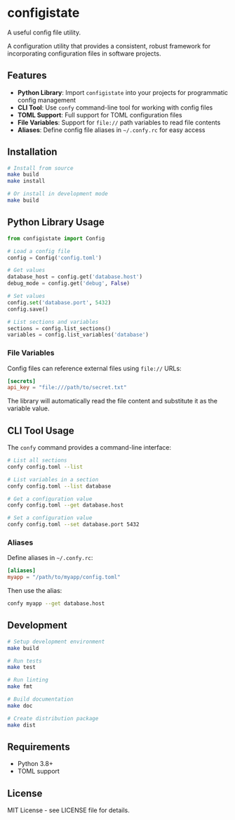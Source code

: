 # configistate
A useful config file utility.

A configuration utility that provides a consistent, robust framework for incorporating configuration files in software projects.

## Features

- **Python Library**: Import `configistate` into your projects for programmatic config management
- **CLI Tool**: Use `confy` command-line tool for working with config files
- **TOML Support**: Full support for TOML configuration files
- **File Variables**: Support for `file://` path variables to read file contents
- **Aliases**: Define config file aliases in `~/.confy.rc` for easy access

## Installation

```bash
# Install from source
make build
make install

# Or install in development mode
make build
```

## Python Library Usage

```python
from configistate import Config

# Load a config file
config = Config('config.toml')

# Get values
database_host = config.get('database.host')
debug_mode = config.get('debug', False)

# Set values
config.set('database.port', 5432)
config.save()

# List sections and variables
sections = config.list_sections()
variables = config.list_variables('database')
```

### File Variables

Config files can reference external files using `file://` URLs:

```toml
[secrets]
api_key = "file:///path/to/secret.txt"
```

The library will automatically read the file content and substitute it as the variable value.

## CLI Tool Usage

The `confy` command provides a command-line interface:

```bash
# List all sections
confy config.toml --list

# List variables in a section
confy config.toml --list database

# Get a configuration value
confy config.toml --get database.host

# Set a configuration value
confy config.toml --set database.port 5432
```

### Aliases

Define aliases in `~/.confy.rc`:

```toml
[aliases]
myapp = "/path/to/myapp/config.toml"
```

Then use the alias:

```bash
confy myapp --get database.host
```

## Development

```bash
# Setup development environment
make build

# Run tests
make test

# Run linting
make fmt

# Build documentation
make doc

# Create distribution package
make dist
```

## Requirements

- Python 3.8+
- TOML support

## License

MIT License - see LICENSE file for details.
